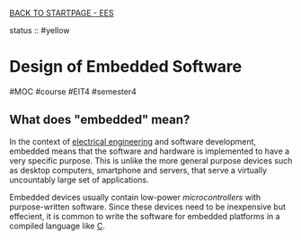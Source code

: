 [BACK TO STARTPAGE - EES](../BACK%20TO%20STARTPAGE%20-%20EES.md)

status :: #yellow

# Design of Embedded Software

\#MOC #course #EIT4 #semester4

## What does "embedded" mean?

In the context of [electrical engineering](../0X%20Miscellaneous/electrical%20engineering.md) and software development, embedded means that the software and hardware is implemented to have a very specific purpose. This is unlike the more general purpose devices such as desktop computers, smartphone and servers, that serve a virtually uncountably large set of applications.

Embedded devices usually contain low-power *microcontrollers* with purpose-written software. Since these devices need to be inexpensive but effecient, it is common to write the software for embedded platforms in a compiled language like [C](../0X%20Tools/C-lang/C.md).
